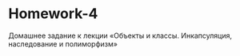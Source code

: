 # Homework-4
 Домашнее задание к лекции «Объекты и классы. Инкапсуляция, наследование и полиморфизм»
